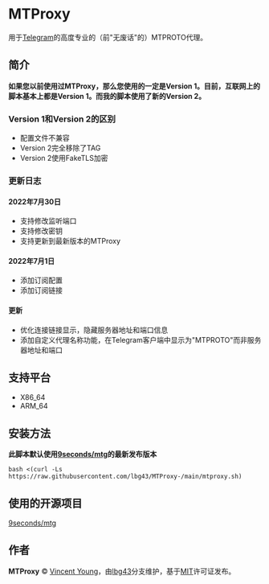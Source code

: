 <!--
 * @Author: Vincent Young
 * @Date: 2022-07-01 15:29:23
 * @LastEditors: lbg43
 * @LastEditTime: 2022-07-30 19:28:49
 * @FilePath: /MTProxy-/README.md
 * @Telegram: https://t.me/missuo
 * 
 * Copyright © 2022 by Vincent, All Rights Reserved. 
-->
# MTProxy
用于[Telegram](https://telegram.org)的高度专业的（前"无废话"的）MTPROTO代理。

## 简介
**如果您以前使用过MTProxy，那么您使用的一定是Version 1。目前，互联网上的脚本基本上都是Version 1。而我的脚本使用了新的Version 2。**

### Version 1和Version 2的区别
- 配置文件不兼容
- Version 2完全移除了TAG
- Version 2使用FakeTLS加密

### 更新日志
#### 2022年7月30日
- 支持修改监听端口
- 支持修改密钥
- 支持更新到最新版本的MTProxy

#### 2022年7月1日
- 添加订阅配置
- 添加订阅链接

#### 更新
- 优化连接链接显示，隐藏服务器地址和端口信息
- 添加自定义代理名称功能，在Telegram客户端中显示为"MTPROTO"而非服务器地址和端口

## 支持平台
- X86_64
- ARM_64

## 安装方法
**此脚本默认使用[9seconds/mtg](https://github.com/9seconds/mtg)的最新发布版本**
~~~shell
bash <(curl -Ls https://raw.githubusercontent.com/lbg43/MTProxy-/main/mtproxy.sh)
~~~

## 使用的开源项目
[9seconds/mtg](https://github.com/9seconds/mtg)

## 作者

**MTProxy** © [Vincent Young](https://github.com/missuo)，由[lbg43](https://github.com/lbg43)分支维护，基于[MIT](./LICENSE)许可证发布。<br> 

